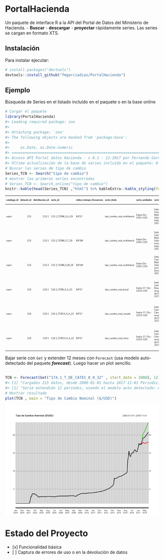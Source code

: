 
<!-- README.md is generated from README.Rmd. Please edit that file -->

# PortalHacienda

Un paquete de interface R a la API del Portal de Datos del Ministerio de
Hacienda. - **Buscar** - **descargar** - **proyectar** rápidamente
series. Las series se cargan en formato XTS.

## Instalación

Para instalar ejecutar:

``` r
# install.packages("devtools")
devtools::install_github("fmgarciadiaz/PortalHacienda")
```

## Ejemplo

Búsqueda de Series en el listado incluído en el paquete o en la base
online

``` r
# Cargar el paquete
library(PortalHacienda)
#> Loading required package: zoo
#> 
#> Attaching package: 'zoo'
#> The following objects are masked from 'package:base':
#> 
#>     as.Date, as.Date.numeric
#> ===========================================================================
#> Acceso API Portal datos Hacienda - v 0.1 - 12-2017 por Fernando García Díaz
#> Última actualización de la base de series incluída en el paquete: 0 días
# Buscar las series de tipo de cambio
Series_TCN <- Search("tipo de cambio")         
# mostrar las primeras series encontradas
# Series_TCN <- Search_online("tipo de cambio")         
knitr::kable(head(Series_TCN) ,"html") %>% kableExtra::kable_styling(font_size = 7)    
```

<table class="table" style="font-size: 7px; margin-left: auto; margin-right: auto;">

<thead>

<tr>

<th style="text-align:left;">

catalogo\_id

</th>

<th style="text-align:right;">

dataset\_id

</th>

<th style="text-align:right;">

distribucion\_id

</th>

<th style="text-align:left;">

serie\_id

</th>

<th style="text-align:left;">

indice\_tiempo\_frecuencia

</th>

<th style="text-align:left;">

serie\_titulo

</th>

<th style="text-align:left;">

serie\_unidades

</th>

<th style="text-align:left;">

serie\_descripcion

</th>

<th style="text-align:left;">

distribucion\_titulo

</th>

<th style="text-align:left;">

distribucion\_descripcion

</th>

<th style="text-align:left;">

distribucion\_url\_descarga

</th>

<th style="text-align:left;">

dataset\_responsable

</th>

<th style="text-align:left;">

dataset\_fuente

</th>

<th style="text-align:left;">

dataset\_titulo

</th>

<th style="text-align:left;">

dataset\_descripcion

</th>

<th style="text-align:left;">

dataset\_tema

</th>

<th style="text-align:left;">

serie\_indice\_inicio

</th>

<th style="text-align:left;">

serie\_indice\_final

</th>

<th style="text-align:right;">

serie\_valores\_cant

</th>

<th style="text-align:right;">

serie\_dias\_no\_cubiertos

</th>

<th style="text-align:left;">

serie\_actualizada

</th>

<th style="text-align:right;">

serie\_valor\_ultimo

</th>

<th style="text-align:right;">

serie\_valor\_anterior

</th>

<th style="text-align:right;">

serie\_var\_pct\_anterior

</th>

</tr>

</thead>

<tbody>

<tr>

<td style="text-align:left;">

sspm

</td>

<td style="text-align:right;">

115

</td>

<td style="text-align:right;">

115.1

</td>

<td style="text-align:left;">

115.1\_TCRM\_0\_A\_29

</td>

<td style="text-align:left;">

R/P1Y

</td>

<td style="text-align:left;">

tipo\_cambio\_real\_multilateral

</td>

<td style="text-align:left;">

Índice Dic-2001=100

</td>

<td style="text-align:left;">

Índice de Tipo de Cambio Real Multilateral: Valores anuales Índice
Diciembre 2001=100

</td>

<td style="text-align:left;">

Índice de Tipo de Cambio Real Multilateral. Valores anuales.

</td>

<td style="text-align:left;">

Índice de Tipo de Cambio Real Multilateral. Valores
anuales.

</td>

<td style="text-align:left;">

<http://infra.datos.gob.ar/catalog/sspm/dataset/115/distribution/115.1/download/indice-tipo-cambio-real-multilateral-valores-anuales.csv>

</td>

<td style="text-align:left;">

Subsecretaría de Programación Macroeconómica.

</td>

<td style="text-align:left;">

Banco Central de la República Argentina (BCRA)

</td>

<td style="text-align:left;">

Índice de Tipo de Cambio Real Multilateral Base Diciembre de 2001 = 100

</td>

<td style="text-align:left;">

Índice de Tipo de Cambio Real Multilateral Base Diciembre de 2001 = 100

</td>

<td style="text-align:left;">

Dinero y Bancos

</td>

<td style="text-align:left;">

1991-01-01

</td>

<td style="text-align:left;">

2015-01-01

</td>

<td style="text-align:right;">

25

</td>

<td style="text-align:right;">

715

</td>

<td style="text-align:left;">

TRUE

</td>

<td style="text-align:right;">

164.89815

</td>

<td style="text-align:right;">

908.60646

</td>

<td style="text-align:right;">

\-0.8185153

</td>

</tr>

<tr>

<td style="text-align:left;">

sspm

</td>

<td style="text-align:right;">

115

</td>

<td style="text-align:right;">

115.2

</td>

<td style="text-align:left;">

115.2\_TCRM\_0\_T\_29

</td>

<td style="text-align:left;">

R/P3M

</td>

<td style="text-align:left;">

tipo\_cambio\_real\_multilateral

</td>

<td style="text-align:left;">

Índice Dic-2001=100

</td>

<td style="text-align:left;">

Índice de Tipo de Cambio Real Multilateral: Valores trimestrales Índice
Diciembre 2001=100

</td>

<td style="text-align:left;">

Índice de Tipo de Cambio Real Multilateral. Valores trimestrales.

</td>

<td style="text-align:left;">

Índice de Tipo de Cambio Real Multilateral. Valores
trimestrales.

</td>

<td style="text-align:left;">

<http://infra.datos.gob.ar/catalog/sspm/dataset/115/distribution/115.2/download/indice-tipo-cambio-real-multilateral-valores-trimestrales.csv>

</td>

<td style="text-align:left;">

Subsecretaría de Programación Macroeconómica.

</td>

<td style="text-align:left;">

Banco Central de la República Argentina (BCRA)

</td>

<td style="text-align:left;">

Índice de Tipo de Cambio Real Multilateral Base Diciembre de 2001 = 100

</td>

<td style="text-align:left;">

Índice de Tipo de Cambio Real Multilateral Base Diciembre de 2001 = 100

</td>

<td style="text-align:left;">

Dinero y Bancos

</td>

<td style="text-align:left;">

1991-01-01

</td>

<td style="text-align:left;">

2015-10-01

</td>

<td style="text-align:right;">

100

</td>

<td style="text-align:right;">

715

</td>

<td style="text-align:left;">

FALSE

</td>

<td style="text-align:right;">

935.13083

</td>

<td style="text-align:right;">

884.10854

</td>

<td style="text-align:right;">

0.0577104

</td>

</tr>

<tr>

<td style="text-align:left;">

sspm

</td>

<td style="text-align:right;">

115

</td>

<td style="text-align:right;">

115.3

</td>

<td style="text-align:left;">

115.3\_TCRM\_0\_M\_29

</td>

<td style="text-align:left;">

R/P1M

</td>

<td style="text-align:left;">

tipo\_cambio\_real\_multilateral

</td>

<td style="text-align:left;">

Índice Dic-2001=100

</td>

<td style="text-align:left;">

Índice de Tipo de Cambio Real Multilateral: Valores mensuales Índice
Diciembre 2001=100

</td>

<td style="text-align:left;">

Índice de Tipo de Cambio Real Multilateral. Valores mensuales.

</td>

<td style="text-align:left;">

Índice de Tipo de Cambio Real Multilateral. Valores
mensuales.

</td>

<td style="text-align:left;">

<http://infra.datos.gob.ar/catalog/sspm/dataset/115/distribution/115.3/download/indice-tipo-cambio-real-multilateral-valores-mensuales.csv>

</td>

<td style="text-align:left;">

Subsecretaría de Programación Macroeconómica.

</td>

<td style="text-align:left;">

Banco Central de la República Argentina (BCRA)

</td>

<td style="text-align:left;">

Índice de Tipo de Cambio Real Multilateral Base Diciembre de 2001 = 100

</td>

<td style="text-align:left;">

Índice de Tipo de Cambio Real Multilateral Base Diciembre de 2001 = 100

</td>

<td style="text-align:left;">

Dinero y Bancos

</td>

<td style="text-align:left;">

1991-01-01

</td>

<td style="text-align:left;">

2015-12-01

</td>

<td style="text-align:right;">

300

</td>

<td style="text-align:right;">

715

</td>

<td style="text-align:left;">

FALSE

</td>

<td style="text-align:right;">

1040.58318

</td>

<td style="text-align:right;">

888.22200

</td>

<td style="text-align:right;">

0.1715350

</td>

</tr>

<tr>

<td style="text-align:left;">

sspm

</td>

<td style="text-align:right;">

116

</td>

<td style="text-align:right;">

116.1

</td>

<td style="text-align:left;">

116.1\_TCRB\_0\_A\_23

</td>

<td style="text-align:left;">

R/P1Y

</td>

<td style="text-align:left;">

tipo\_cambio\_real\_brasil

</td>

<td style="text-align:left;">

Índice 17-Dic-2015=100

</td>

<td style="text-align:left;">

Índice de Tipo de Cambio Real Brasil: Valores anuales Índice 17 de
Diciembre 2015=100

</td>

<td style="text-align:left;">

Índice de Tipo de Cambio Real Multilateral. Valores anuales. Base 2015

</td>

<td style="text-align:left;">

Índice de Tipo de Cambio Real Multilateral. Valores anuales. Base
2015

</td>

<td style="text-align:left;">

<http://infra.datos.gob.ar/catalog/sspm/dataset/116/distribution/116.1/download/indice-tipo-cambio-real-multilateral-valores-anuales-base-2015.csv>

</td>

<td style="text-align:left;">

Subsecretaría de Programación Macroeconómica.

</td>

<td style="text-align:left;">

Banco Central de la República Argentina (BCRA)

</td>

<td style="text-align:left;">

Índice de Tipo de Cambio Real Multilateral Base 17 de Diciembre de 2015
= 100

</td>

<td style="text-align:left;">

Índice de Tipo de Cambio Real Multilateral Base 17 de Diciembre de 2015
= 100

</td>

<td style="text-align:left;">

Dinero y Bancos

</td>

<td style="text-align:left;">

1997-01-01

</td>

<td style="text-align:left;">

2016-01-01

</td>

<td style="text-align:right;">

20

</td>

<td style="text-align:right;">

349

</td>

<td style="text-align:left;">

TRUE

</td>

<td style="text-align:right;">

104.10892

</td>

<td style="text-align:right;">

88.56342

</td>

<td style="text-align:right;">

0.1755297

</td>

</tr>

<tr>

<td style="text-align:left;">

sspm

</td>

<td style="text-align:right;">

116

</td>

<td style="text-align:right;">

116.1

</td>

<td style="text-align:left;">

116.1\_TCRCA\_0\_A\_23

</td>

<td style="text-align:left;">

R/P1Y

</td>

<td style="text-align:left;">

tipo\_cambio\_real\_canada

</td>

<td style="text-align:left;">

Índice 17-Dic-2015=100

</td>

<td style="text-align:left;">

Índice de Tipo de Cambio Real Canadá: Valores anuales Índice 17 de
Diciembre 2015=100

</td>

<td style="text-align:left;">

Índice de Tipo de Cambio Real Multilateral. Valores anuales. Base 2015

</td>

<td style="text-align:left;">

Índice de Tipo de Cambio Real Multilateral. Valores anuales. Base
2015

</td>

<td style="text-align:left;">

<http://infra.datos.gob.ar/catalog/sspm/dataset/116/distribution/116.1/download/indice-tipo-cambio-real-multilateral-valores-anuales-base-2015.csv>

</td>

<td style="text-align:left;">

Subsecretaría de Programación Macroeconómica.

</td>

<td style="text-align:left;">

Banco Central de la República Argentina (BCRA)

</td>

<td style="text-align:left;">

Índice de Tipo de Cambio Real Multilateral Base 17 de Diciembre de 2015
= 100

</td>

<td style="text-align:left;">

Índice de Tipo de Cambio Real Multilateral Base 17 de Diciembre de 2015
= 100

</td>

<td style="text-align:left;">

Dinero y Bancos

</td>

<td style="text-align:left;">

1997-01-01

</td>

<td style="text-align:left;">

2016-01-01

</td>

<td style="text-align:right;">

20

</td>

<td style="text-align:right;">

349

</td>

<td style="text-align:left;">

TRUE

</td>

<td style="text-align:right;">

95.02524

</td>

<td style="text-align:right;">

84.97399

</td>

<td style="text-align:right;">

0.1182861

</td>

</tr>

<tr>

<td style="text-align:left;">

sspm

</td>

<td style="text-align:right;">

116

</td>

<td style="text-align:right;">

116.1

</td>

<td style="text-align:left;">

116.1\_TCRCH\_0\_A\_22

</td>

<td style="text-align:left;">

R/P1Y

</td>

<td style="text-align:left;">

tipo\_cambio\_real\_china

</td>

<td style="text-align:left;">

Índice 17-Dic-2015=100

</td>

<td style="text-align:left;">

Índice de Tipo de Cambio Real China: Valores anuales Índice 17 de
Diciembre 2015=100

</td>

<td style="text-align:left;">

Índice de Tipo de Cambio Real Multilateral. Valores anuales. Base 2015

</td>

<td style="text-align:left;">

Índice de Tipo de Cambio Real Multilateral. Valores anuales. Base
2015

</td>

<td style="text-align:left;">

<http://infra.datos.gob.ar/catalog/sspm/dataset/116/distribution/116.1/download/indice-tipo-cambio-real-multilateral-valores-anuales-base-2015.csv>

</td>

<td style="text-align:left;">

Subsecretaría de Programación Macroeconómica.

</td>

<td style="text-align:left;">

Banco Central de la República Argentina (BCRA)

</td>

<td style="text-align:left;">

Índice de Tipo de Cambio Real Multilateral Base 17 de Diciembre de 2015
= 100

</td>

<td style="text-align:left;">

Índice de Tipo de Cambio Real Multilateral Base 17 de Diciembre de 2015
= 100

</td>

<td style="text-align:left;">

Dinero y Bancos

</td>

<td style="text-align:left;">

1997-01-01

</td>

<td style="text-align:left;">

2016-01-01

</td>

<td style="text-align:right;">

20

</td>

<td style="text-align:right;">

349

</td>

<td style="text-align:left;">

TRUE

</td>

<td style="text-align:right;">

89.92900

</td>

<td style="text-align:right;">

81.31056

</td>

<td style="text-align:right;">

0.1059941

</td>

</tr>

</tbody>

</table>

Bajar serie con `Get` y extender 12 meses con `Forecast` (usa modelo
auto-detectado del paquete ***forecast***). Luego hacer un plot
sencillo.

``` r

TCN <- Forecast(Get("174.1_T_DE_CATES_0_0_32" , start_date = 2000), 12)       
#> [1] "Cargados 215 datos, desde 2000-01-01 hasta 2017-11-01 Periodicidad estimada: monthly"
#> [1] "Serie extendida 12 períodos, usando el modelo auto detectado: ARIMA(0,2,1)(0,0,2)[12]"
# Mostrar resultado
plot(TCN , main = "Tipo de Cambio Nominal ($/USD)")
```

![](README-example2-1.png)<!-- -->

# Estado del Proyecto

  - \[x\] Funcionalidad básica
  - \[ \] Captura de errores de uso o en la devolución de datos
